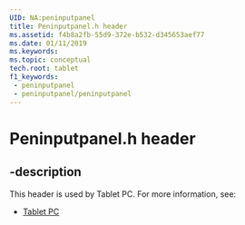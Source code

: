 ```yaml
---
UID: NA:peninputpanel
title: Peninputpanel.h header
ms.assetid: f4b8a2fb-55d9-372e-b532-d345653aef77
ms.date: 01/11/2019
ms.keywords: 
ms.topic: conceptual
tech.root: tablet
f1_keywords:
 - peninputpanel
 - peninputpanel/peninputpanel
---
```


# Peninputpanel.h header


## -description

This header is used by Tablet PC. For more information, see:

- [Tablet PC](../_tablet/index.md)

